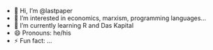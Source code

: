 - 👋 Hi, I’m @lastpaper
- 👀 I’m interested in economics, marxism, programming languages...
- 🌱 I’m currently learning R and Das Kapital
- 😄 Pronouns: he/his
- ⚡ Fun fact: ...

<!---
lastpaper/lastpaper is a ✨ special ✨ repository because its `README.md` (this file) appears on your GitHub profile.
You can click the Preview link to take a look at your changes.
--->
